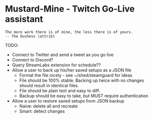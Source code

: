 Mustard-Mine - Twitch Go-Live assistant
=======================================

    The more work there is of mine, the less there is of yours.
    -- The Duchess (attrib)

TODO:

* Connect to Twitter and send a tweet as you go live
* Connect to Discord?
* Query StreamLabs extension for schedule??
* Allow a user to back up his/her saved setups as a JSON file
  - Format the file nicely - see ~/shed/steamguard for ideas
  - File should be 100% stable. Backing up twice with no changes
    should result in identical files.
  - File should be plain text and easy to diff.
  - Backup should be easy to take, but MUST require authentication
* Allow a user to restore saved setups from JSON backup
  - Naive: delete all and recreate
  - Smart: detect changes
